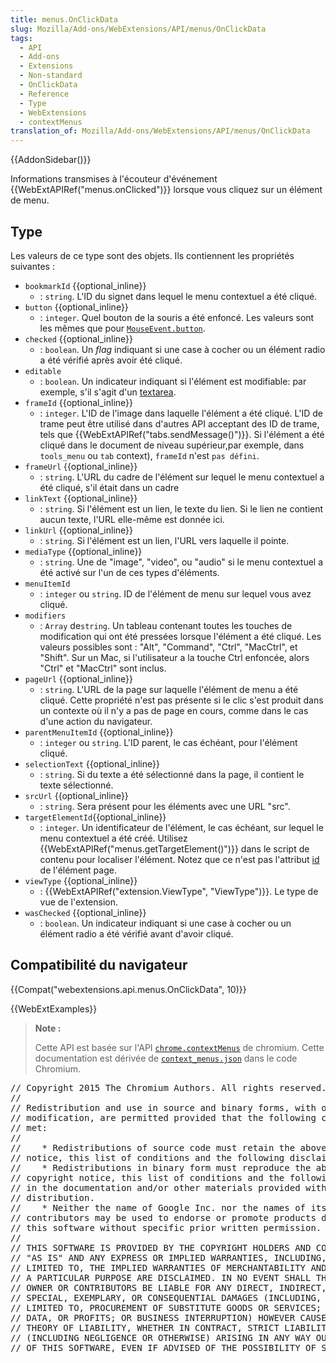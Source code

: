 ```yaml
---
title: menus.OnClickData
slug: Mozilla/Add-ons/WebExtensions/API/menus/OnClickData
tags:
  - API
  - Add-ons
  - Extensions
  - Non-standard
  - OnClickData
  - Reference
  - Type
  - WebExtensions
  - contextMenus
translation_of: Mozilla/Add-ons/WebExtensions/API/menus/OnClickData
---
```

{{AddonSidebar()}}

Informations transmises à l'écouteur d'événement {{WebExtAPIRef("menus.onClicked")}} lorsque vous cliquez sur un élément de menu.

## Type

Les valeurs de ce type sont des objets. Ils contiennent les propriétés suivantes :

- `bookmarkId` {{optional_inline}}
  - : `string`. L'ID du signet dans lequel le menu contextuel a été cliqué.
- `button` {{optional_inline}}
  - : `integer`. Quel bouton de la souris a été enfoncé. Les valeurs sont les mêmes que pour  [`MouseEvent.button`](/fr/docs/Web/API/MouseEvent/button).
- `checked` {{optional_inline}}
  - : `boolean`. Un _flag_ indiquant si une case à cocher ou un élément radio a été vérifié après avoir été cliqué.
- `editable`
  - : `boolean`. Un indicateur indiquant si l'élément est modifiable: par exemple, s'il s'agit d'un [textarea](/fr/docs/Web/HTML/Element/textarea).
- `frameId` {{optional_inline}}
  - : `integer`. L'ID de l'image dans laquelle l'élément a été cliqué. L'ID de trame peut être utilisé dans d'autres API acceptant des ID de trame, tels que {{WebExtAPIRef("tabs.sendMessage()")}}. Si l'élément a été cliqué dans le document de niveau supérieur,par exemple, dans `tools_menu` ou `tab` context), `frameId` n'est `pas défini`.
- `frameUrl` {{optional_inline}}
  - : `string`. L'URL du cadre de l'élément sur lequel le menu contextuel a été cliqué, s'il était dans un cadre
- `linkText` {{optional_inline}}
  - : `string`. Si l'élément est un lien, le texte du lien. Si le lien ne contient aucun texte, l'URL elle-même est donnée ici.
- `linkUrl` {{optional_inline}}
  - : `string`. Si l'élément est un lien, l'URL vers laquelle il pointe.
- `mediaType` {{optional_inline}}
  - : `string`. Une de "image", "video", ou "audio" si le menu contextuel a été activé sur l'un de ces types d'éléments.
- `menuItemId`
  - : `integer` ou `string`. ID de l'élément de menu sur lequel vous avez cliqué.
- `modifiers`
  - : `Array` de`string`. Un tableau contenant toutes les touches de modification qui ont été pressées lorsque l'élément a été cliqué. Les valeurs possibles sont : "Alt", "Command", "Ctrl", "MacCtrl", et "Shift". Sur un Mac, si l'utilisateur a la touche Ctrl enfoncée, alors  "Ctrl" et "MacCtrl" sont inclus.
- `pageUrl` {{optional_inline}}
  - : `string`. L'URL de la page sur laquelle l'élément de menu a été cliqué. Cette propriété n'est pas présente si le clic s'est produit dans un contexte où il n'y a pas de page en cours, comme dans le cas d'une action du navigateur.
- `parentMenuItemId` {{optional_inline}}
  - : `integer` ou `string`. L'ID parent, le cas échéant, pour l'élément cliqué.
- `selectionText` {{optional_inline}}
  - : `string`. Si du texte a été sélectionné dans la page, il contient le texte sélectionné.
- `srcUrl` {{optional_inline}}
  - : `string`. Sera présent pour les éléments avec une URL "src".
- `targetElementId`{{optional_inline}}
  - : `integer`. Un identificateur de l'élément, le cas échéant, sur lequel le menu contextuel a été créé. Utilisez {{WebExtAPIRef("menus.getTargetElement()")}} dans le script de contenu pour localiser l'élément. Notez que ce n'est pas l'attribut [id](/fr/docs/Web/HTML/Attributs_universels/id) de l'élément page.
- `viewType` {{optional_inline}}
  - : {{WebExtAPIRef("extension.ViewType", "ViewType")}}. Le type de vue de l'extension.
- `wasChecked` {{optional_inline}}
  - : `boolean`. Un indicateur indiquant si une case à cocher ou un élément radio a été vérifié avant d'avoir cliqué.

## Compatibilité du navigateur

{{Compat("webextensions.api.menus.OnClickData", 10)}}

{{WebExtExamples}}

> **Note :**
>
> Cette API est basée sur l'API [`chrome.contextMenus`](https://developer.chrome.com/extensions/contextMenus) de chromium. Cette documentation est dérivée de [`context_menus.json`](https://chromium.googlesource.com/chromium/src/+/master/chrome/common/extensions/api/context_menus.json) dans le code Chromium.

<div class="hidden"><pre>// Copyright 2015 The Chromium Authors. All rights reserved.
//
// Redistribution and use in source and binary forms, with or without
// modification, are permitted provided that the following conditions are
// met:
//
//    * Redistributions of source code must retain the above copyright
// notice, this list of conditions and the following disclaimer.
//    * Redistributions in binary form must reproduce the above
// copyright notice, this list of conditions and the following disclaimer
// in the documentation and/or other materials provided with the
// distribution.
//    * Neither the name of Google Inc. nor the names of its
// contributors may be used to endorse or promote products derived from
// this software without specific prior written permission.
//
// THIS SOFTWARE IS PROVIDED BY THE COPYRIGHT HOLDERS AND CONTRIBUTORS
// "AS IS" AND ANY EXPRESS OR IMPLIED WARRANTIES, INCLUDING, BUT NOT
// LIMITED TO, THE IMPLIED WARRANTIES OF MERCHANTABILITY AND FITNESS FOR
// A PARTICULAR PURPOSE ARE DISCLAIMED. IN NO EVENT SHALL THE COPYRIGHT
// OWNER OR CONTRIBUTORS BE LIABLE FOR ANY DIRECT, INDIRECT, INCIDENTAL,
// SPECIAL, EXEMPLARY, OR CONSEQUENTIAL DAMAGES (INCLUDING, BUT NOT
// LIMITED TO, PROCUREMENT OF SUBSTITUTE GOODS OR SERVICES; LOSS OF USE,
// DATA, OR PROFITS; OR BUSINESS INTERRUPTION) HOWEVER CAUSED AND ON ANY
// THEORY OF LIABILITY, WHETHER IN CONTRACT, STRICT LIABILITY, OR TORT
// (INCLUDING NEGLIGENCE OR OTHERWISE) ARISING IN ANY WAY OUT OF THE USE
// OF THIS SOFTWARE, EVEN IF ADVISED OF THE POSSIBILITY OF SUCH DAMAGE.
</pre></div>
